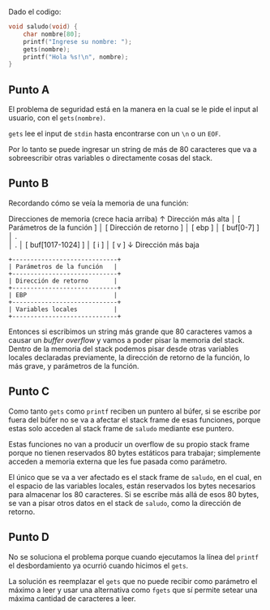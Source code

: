 Dado el codigo: 

```c
void saludo(void) {
    char nombre[80];
    printf("Ingrese su nombre: ");
    gets(nombre);
    printf("Hola %s!\n", nombre);
}
```
## Punto A

El problema de seguridad está en la manera en la cual se le pide el input al usuario, con el `gets(nombre)`.

`gets` lee el input de `stdin` hasta encontrarse con un `\n` o un `EOF`. 

Por lo tanto se puede ingresar un string de más de 80 caracteres que va a sobreescribir otras variables o directamente cosas del stack. 

## Punto B

Recordando cómo se veía la memoria de una función: 

Direcciones de memoria (crece hacia arriba)
↑   Dirección más alta 
│   [ Parámetros de la función ]
│   [ Dirección de retorno ]
│   [ ebp ]
│   [ buf[0-7] ]  
│         .          
│         .
│   [ buf[1017-1024] ]
│   [ i ]
│   [ v ]
↓   Dirección más baja

```text
+-----------------------------+  
| Parámetros de la función   |  
+-----------------------------+
| Dirección de retorno       |   
+-----------------------------+
| EBP                        |   
+-----------------------------+
| Variables locales          |  
+-----------------------------+ 
```
Entonces si escribimos un string más grande que 80 caracteres vamos a causar un *buffer overflow* y vamos a poder pisar la memoria del stack. Dentro de la memoria del stack podemos pisar desde otras variables locales declaradas previamente, la dirección de retorno de la función, lo más grave, y parámetros de la función.

## Punto C  
Como tanto `gets` como `printf` reciben un puntero al búfer, si se escribe por fuera del búfer no se va a afectar el stack frame de esas funciones, porque estas solo acceden al stack frame de `saludo` mediante ese puntero.

Estas funciones no van a producir un overflow de su propio stack frame porque no tienen reservados 80 bytes estáticos para trabajar; simplemente acceden a memoria externa que les fue pasada como parámetro.

El único que se va a ver afectado es el stack frame de `saludo`, en el cual, en el espacio de las variables locales, están reservados los bytes necesarios para almacenar los 80 caracteres. Si se escribe más allá de esos 80 bytes, se van a pisar otros datos en el stack de `saludo`, como la dirección de retorno.

## Punto D  
No se soluciona el problema porque cuando ejecutamos la línea del `printf` el desbordamiento ya ocurrió cuando hicimos el `gets`.

La solución es reemplazar el `gets` que no puede recibir como parámetro el máximo a leer y usar una alternativa como `fgets` que sí permite setear una máxima cantidad de caracteres a leer.

